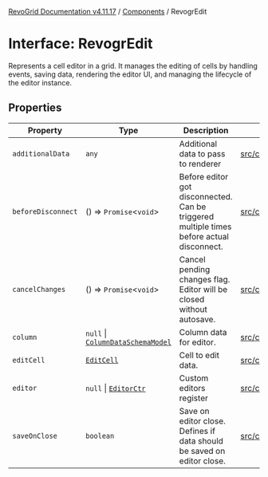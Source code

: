 [RevoGrid Documentation v4.11.17](README.md) / [Components](Namespace.Components.md) / RevogrEdit

# Interface: RevogrEdit

Represents a cell editor in a grid.
It manages the editing of cells by handling events, saving data, rendering the editor UI,
and managing the lifecycle of the editor instance.

## Properties

| Property | Type | Description | Defined in |
| ------ | ------ | ------ | ------ |
| `additionalData` | `any` | Additional data to pass to renderer | [src/components.d.ts:384](https://github.com/revolist/revogrid/blob/0844b37dbe4827c0b3ffa78b88f276b83e0fed00/src/components.d.ts#L384) |
| `beforeDisconnect` | () => `Promise`\<`void`\> | Before editor got disconnected. Can be triggered multiple times before actual disconnect. | [src/components.d.ts:388](https://github.com/revolist/revogrid/blob/0844b37dbe4827c0b3ffa78b88f276b83e0fed00/src/components.d.ts#L388) |
| `cancelChanges` | () => `Promise`\<`void`\> | Cancel pending changes flag. Editor will be closed without autosave. | [src/components.d.ts:392](https://github.com/revolist/revogrid/blob/0844b37dbe4827c0b3ffa78b88f276b83e0fed00/src/components.d.ts#L392) |
| `column` | `null` \| [`ColumnDataSchemaModel`](Interface.ColumnDataSchemaModel.md) | Column data for editor. | [src/components.d.ts:396](https://github.com/revolist/revogrid/blob/0844b37dbe4827c0b3ffa78b88f276b83e0fed00/src/components.d.ts#L396) |
| `editCell` | [`EditCell`](TypeAlias.EditCell.md) | Cell to edit data. | [src/components.d.ts:400](https://github.com/revolist/revogrid/blob/0844b37dbe4827c0b3ffa78b88f276b83e0fed00/src/components.d.ts#L400) |
| `editor` | `null` \| [`EditorCtr`](TypeAlias.EditorCtr.md) | Custom editors register | [src/components.d.ts:404](https://github.com/revolist/revogrid/blob/0844b37dbe4827c0b3ffa78b88f276b83e0fed00/src/components.d.ts#L404) |
| `saveOnClose` | `boolean` | Save on editor close. Defines if data should be saved on editor close. | [src/components.d.ts:408](https://github.com/revolist/revogrid/blob/0844b37dbe4827c0b3ffa78b88f276b83e0fed00/src/components.d.ts#L408) |
